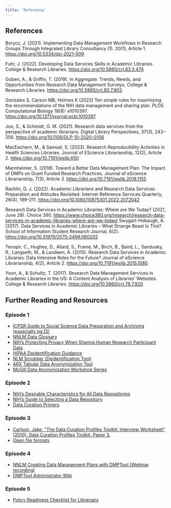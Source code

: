 ```yaml
---
title: 'Reference'
---
```


## References

Borycz, J. (2021). Implementing Data Management Workflows in Research Groups Through Integrated Library Consultancy (1). 20(1), Article 1. https://doi.org/10.5334/dsj-2021-009

Fuhr, J. (2022). Developing Data Services Skills in Academic Libraries. College & Research Libraries. https://doi.org/10.5860/crl.83.3.474

Goben, A., & Griffin, T. (2019). In Aggregate: Trends, Needs, and Opportunities from Research Data Management Surveys. College & Research Libraries. https://doi.org/10.5860/crl.80.7.903

Gonzales S, Carson MB, Holmes K (2022) Ten simple rules for maximizing the recommendations of the NIH data management and sharing plan. PLOS Computational Biology 18(8): e1010397. https://doi.org/10.1371/journal.pcbi.1010397

Joo, S., & Schmidt, G. M. (2021). Research data services from the perspective of academic librarians. Digital Library Perspectives, 37(3), 242–256. https://doi.org/10.1108/DLP-10-2020-0106

MacEachern, M., & Samuel, S. (2023). Research Reproducibility Activities in Health Sciences Libraries. Journal of EScience Librarianship, 12(2), Article 2. https://doi.org/10.7191/jeslib.650

Mannheimer, S. (2018). Toward a Better Data Management Plan: The Impact of DMPs on Grant Funded Research Practices. Journal of eScience Librarianship, 7(3), Article 3. https://doi.org/10.7191/jeslib.2018.1155

Rachlin, D. J. (2022). Academic Librarians and Research Data Services: Preparation and Attitudes Revisited. Internet Reference Services Quarterly, 26(4), 199–211. https://doi.org/10.1080/10875301.2022.2072042

Research Data Services in Academic Libraries: Where are We Today? (2021, June 28). Choice 360. https://www.choice360.org/research/research-data-services-in-academic-libraries-where-are-we-today/
Swygart-Hobaugh, A. (2017). Data Services in Academic Libraries – What Strange Beast Is This? School of Information Student Research Journal, 6(2). https://doi.org/10.31979/2575-2499.060202

Tenopir, C., Hughes, D., Allard, S., Frame, M., Birch, B., Baird, L., Sandusky, R., Langseth, M., & Lundeen, A. (2015). Research Data Services in Academic Libraries: Data Intensive Roles for the Future? Journal of eScience Librarianship, 4(2), Article 2. https://doi.org/10.7191/jeslib.2015.1085

Yoon, A., & Schultz, T. (2017). Research Data Management Services in Academic Libraries in the US: A Content Analysis of Libraries’ Websites. College & Research Libraries. https://doi.org/10.5860/crl.78.7.920

## Further Reading and Resources

### Episode 1

- [ICPSR Guide to Social Science Data Preparation and Archiving (especially pg.13)](https://drive.google.com/file/d/1ozBW4qBjnqa6E55B8c0rKz8SLniS6GzC/view?usp=sharing)
- [NNLM Data Glossary](https://www.nnlm.gov/guides/data-glossary)
- [NIH’s Protecting Privacy When Sharing Human Research Participant Data](https://grants.nih.gov/grants/guide/notice-files/NOT-OD-22-213.html)
- [HIPAA Deidentification Guidance](https://www.hhs.gov/hipaa/for-professionals/privacy/special-topics/de-identification/index.html#rationale)
- [NLM Scrubber (Deidentification Tool)](https://lhncbc.nlm.nih.gov/scrubber/)
- [ARX Tabular Data Anonymization Tool](https://arx.deidentifier.org/)
- [McGill Data Anonymization Workshop Series](https://www.youtube.com/playlist?list=PLfMfJihLOASUMZwKQ32OQkOfTEv20spmH)

### Episode 2

- [NIH’s Desirable Characteristics for All Data Repositories](https://sharing.nih.gov/data-management-and-sharing-policy/sharing-scientific-data/selecting-a-data-repository#desirable-characteristics-for-all-data-repositories)
- [NIH’s Guide to Selecting a Data Repository](https://sharing.nih.gov/data-management-and-sharing-policy/sharing-scientific-data/selecting-a-data-repository)
- [Data Curation Primers](https://datacurationnetwork.org/outputs/data-curation-primers/)

### Episode 3

- [Carlson, Jake, "The Data Curation Profiles Toolkit: Interview Worksheet" (2010). Data Curation Profiles Toolkit. Paper 3.](http://dx.doi.org/10.5703/1288284315652)
- [Open file formats](https://opendatahandbook.org/guide/en/appendices/file-formats/)

### Episode 4

- [NNLM Creating Data Management Plans with DMPTool (Webinar recording)](https://www.nnlm.gov/training/class/creating-data-management-plans-dmptool)
- [DMPTool Administrator Wiki](https://github.com/CDLUC3/dmptool/wiki/help-for-administrators)

### Episode 5

- [Policy Readiness Checklist for Librarians](https://osf.io/4e6wd)


